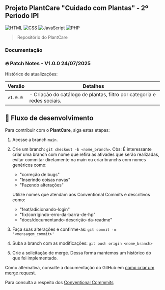 ## Projeto PlantCare "Cuidado com Plantas" - 2º Período IPI

![HTML](https://img.shields.io/badge/HTML5-E34F26?style=for-the-badge&logo=html5&logoColor=white)
![CSS](https://img.shields.io/badge/CSS3-1572B6?style=for-the-badge&logo=css3&logoColor=white)
![JavaScript](https://img.shields.io/badge/JavaScript-F7DF1E?style=for-the-badge&logo=javascript&logoColor=black)
![PHP](https://img.shields.io/badge/PHP-777BB4?style=for-the-badge&logo=php&logoColor=white)

> Repositório do PlantCare
### Documentação

### 🔥 Patch Notes - V1.0.0 24/07/2025

Histórico de atualizações:

|   Versão      |           Detalhes            |
|---------------|-------------------------------|
|    `v1.0.0`      |    - Criação do catálogo de plantas, filtro por categoria e redes sociais.

## 📝 Fluxo de desenvolvimento

Para contribuir com o **PlantCare**, siga estas etapas:

1. Acesse a branch `main`.
2. Crie um branch: `git checkout -b <nome_branch>`. Obs: É interessante criar uma branch com nome que refira as ativades que serão realizadas, evitar commitar diretamente na main ou criar branchs com nomes genéricos como:
    - "correção de bugs"
    - "Inserindo coisas novas"
    - "Fazendo alterações"

    Utilize nomes que atendam aos Conventional Commits e descritivos como:
    - "feat/adicionando-login"
    - "fix/corrigindo-erro-da-barra-de-hp"
    - "docs/documentando-descrição-da-readme"

3. Faça suas alterações e confirme-as: `git commit -m '<mensagem_commit>'`
4. Suba a branch com as modificações: `git push origin <nome_branch>`
5. Crie a solicitação de merge. Dessa forma mantemos um histórico do que foi implementado.

Como alternativa, consulte a documentação do GitHub em [como criar um merge request](https://help.github.com/en/github/collaborating-with-issues-and-pull-requests/creating-a-pull-request).

Para consulta a respeito dos [Conventional Commmits](https://www.conventionalcommits.org/en/v1.0.0/)